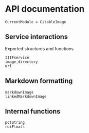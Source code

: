 # API documentation

```@meta
CurrentModule = CitableImage
```

## Service interactions

Exported structures and functions

```@docs
IIIFservice
image_directory
url
```

## Markdown formatting

```@docs
markdownImage
linkedMarkdownImage
```

## Internal functions

```@docs
pctString
roiFloats
```